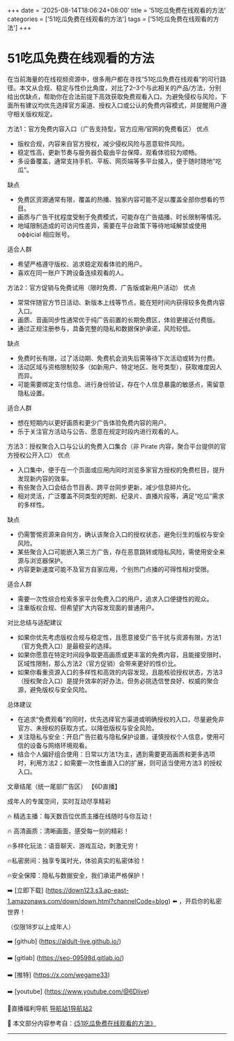 +++
date = '2025-08-14T18:06:24+08:00'
title = '51吃瓜免费在线观看的方法'
categories = ['51吃瓜免费在线观看的方法']
tags = ['51吃瓜免费在线观看的方法']
+++

# 51吃瓜免费在线观看的方法

在当前海量的在线视频资源中，很多用户都在寻找“51吃瓜免费在线观看”的可行路径。本文从合规、稳定与性价比角度，对比了2–3个与此相关的产品/方法，分别给出优缺点，帮助你在合法前提下高效获取免费观看入口。为避免侵权与风险，下面所有建议均优先选择官方渠道、授权入口或公认的免费内容模式，并提醒用户遵守相关版权规定。

方法1：官方免费内容入口（广告支持型，官方应用/官网的免费看区）
优点
- 版权合规，内容来自官方授权，减少侵权风险与恶意软件风险。
- 稳定性高，更新节奏与服务器负载由平台保障，观看体验较为顺畅。
- 多设备覆盖，通常支持手机、平板、网页端等多平台接入，便于随时随地“吃瓜”。

缺点
- 免费区资源通常有限，覆盖的热播、独家内容可能不足以覆盖全部你想看的节目。
- 画质与广告干扰程度受制于免费模式，可能存在广告插播、时长限制等情况。
- 地域限制造成的可访问性差异，需要在平台政策下等待地域解禁或使用 оффicial 相应账号。

适合人群
- 希望严格遵守版权、追求稳定观看体验的用户。
- 喜欢在同一账户下跨设备连续观看的人。

方法2：官方促销与免费试用（限时免费、广告版或新用户活动）
优点
- 常常伴随官方节日活动、新版本上线等节点，能在短时间内获得较多免费内容入口。
- 画质、音画同步性通常优于纯广告前置的长期免费区，体验更接近付费版。
- 通过正规注册参与，具备完整的隐私和数据保护承诺，风险较低。

缺点
- 免费时长有限，过了活动期、免费机会消失后需等待下次活动或转为付费。
- 活动区域与资格限制较多（如新用户、特定地区、账号类型），获取难度因人而异。
- 可能需要绑定支付信息、进行身份验证，存在个人信息暴露的敏感点，需留意隐私设置。

适合人群
- 想在短期内以更好画质和更少广告体验免费内容的用户。
- 乐于关注官方活动与公告、愿意在规定时段内进行观看的人。

方法3：授权聚合入口与公认的免费入口集合（非 Pirate 内容，聚合平台提供的官方授权公开入口）
优点
- 入口集中，便于在一个页面或应用内同时浏览多家官方授权的免费栏目，提升发现新内容的效率。
- 有些聚合入口会结合节目表、跨平台同步更新，减少信息碎片化。
- 相对灵活，广泛覆盖不同类型的短剧、纪录片、直播片段等，满足“吃瓜”需求的多样性。

缺点
- 仍需警惕资源来自何方，确认该聚合入口的授权状态，避免衍生的版权与安全风险。
- 某些聚合入口可能嵌入第三方广告，存在恶意跳转或隐私风险，需使用安全来源与浏览器保护。
- 内容更新速度可能不及官方自家应用，个别热门点播的可得性相对受限。

适合人群
- 需要一次性综合检索多家平台免费入口的用户，追求入口便捷性的观众。
- 注重版权合规、但希望扩大内容发现面的普通用户。

对比总结与适配建议
- 如果你优先考虑版权合规与稳定性，且愿意接受广告干扰与资源有限，方法1（官方免费入口）是最稳妥的选择。
- 如果你愿意在特定时间段争取更高画质或更丰富的免费内容，且能接受限时、区域性限制，那么方法2（官方促销）会带来更好的性价比。
- 如果你看重资源入口的多样性和高效的内容发现，且能核验授权状态，方法3（授权聚合入口）是提升效率的好办法，但务必挑选信誉良好、权威的聚合源，避免版权与安全风险。

总体建议
- 在追求“免费观看”的同时，优先选择官方渠道或明确授权的入口，尽量避免非官方、未授权的获取方式，以降低版权与安全风险。
- 关注隐私与安全：开启广告拦截与隐私保护设置，谨慎授权个人信息，使用可信的设备与网络环境观看。
- 结合个人偏好组合使用：日常以方法1为主，遇到需要更高画质和更多选项时，利用方法2；如需要一次性垂直入口的扩展，则可适当使用方法3 的授权入口。

文章结尾（统一尾部广告区）
【6D直播】

 成年人的专属空间，实时互动尽享精彩

🔥 精选主播：每天数百位优质主播在线随时与你互动！

🔥 高清画质：清晰画面，感受每一刻的精彩！

🔥多样化玩法：语音聊天、游戏互动，刺激无穷！

🔥私密房间：独享专属时光，体验真实的私密体验！

🔥安全保障：隐私与数据安全，我们承诺严格保护！

➡️ [立即下载] (https://down123.s3.ap-east-1.amazonaws.com/down/down.html?channelCode=blog) ⬅️ ，开启你的私密世界！

 （仅限18岁以上成年人）

➡️ [github] (https://aldult-live.github.io/)

➡️ [gitlab] (https://seo-09598d.gitlab.io/)

➡️ [推特] (https://x.com/wegame33)

➡️ [youtube] (https://www.youtube.com/@6Dlive)

🔞直播福利导航   [导航站1](https://webstack-86085a.gitlab.io/)[导航站2](https://onlygit123-2.github.io/)


📘 本文部分内容参考自：[《51吃瓜免费在线观看的方法》](https://webstack-hugo-2.pages.dev/)

---
